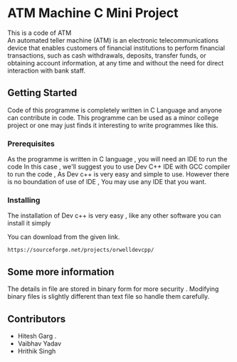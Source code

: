 # ATM Machine C Mini Project

This is a code of ATM  
An automated teller machine (ATM) is an electronic telecommunications device that enables customers of financial institutions to perform financial transactions, such as cash withdrawals, deposits, transfer funds, or obtaining account information, at any time and without the need for direct interaction with bank staff.

## Getting Started

Code of this programme is completely written in C Language and anyone can contribute in code.
This programme can be used as a minor college project or one may just finds it interesting to write programmes like this.

### Prerequisites

As the programme is  written in C language , you will need an IDE to run the code 
In this case , we'll suggest you to use Dev C++ IDE with GCC compiler to run the code , As Dev c++ is very easy and simple to use.
However there is no boundation of use of IDE , You may use any IDE that you want.

### Installing

The installation of Dev c++ is very easy , like any other software you can install it simply

You can download from the given link.

```
https://sourceforge.net/projects/orwelldevcpp/
```

## Some more information 

The details in file are stored in binary form for more security .
Modifying binary files is slightly different than text file so handle them carefully.

## Contributors

* Hitesh Garg .
* Vaibhav Yadav
* Hrithik Singh

